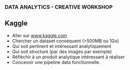 ### DATA ANALYTICS - CREATIVE WORKSHOP

## Kaggle
- Aller sur www.kaggle.com
- Chercher un dataset conséquent (>500MB ou 1Go) 
- Qui soit pertinent et intéressant analytiquement
- Qui soit structuré (par des images par exemple)
- Réfléchir à un produit analytique intéressant à réaliser
- Concevoir une pipeline data fonctionnelle.
